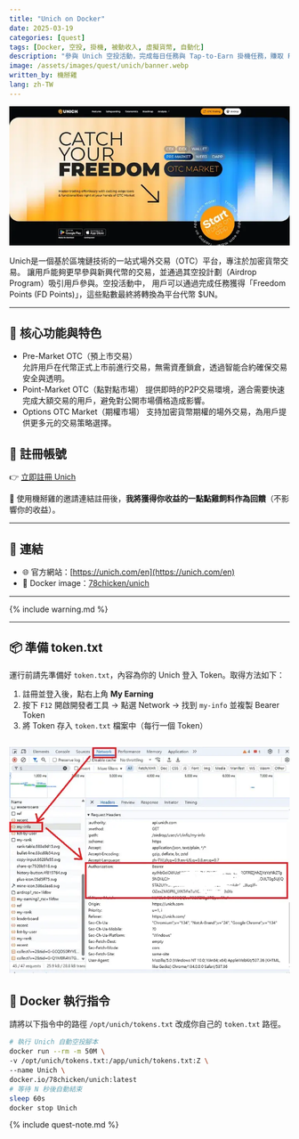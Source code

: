 ```yaml
---
title: "Unich on Docker"
date: 2025-03-19
categories: [quest]
tags: [Docker, 空投, 掛機, 被動收入, 虛擬貨幣, 自動化]
description: "參與 Unich 空投活動，完成每日任務與 Tap-to-Earn 掛機任務，賺取 Freedom Points 並兌換 UN 代幣。"
image: /assets/images/quest/unich/banner.webp
written_by: 機掰雞
lang: zh-TW
---
```


![Unich 空投封面圖](/assets/images/quest/unich/banner.webp)

Unich是一個基於區塊鏈技術的一站式場外交易（OTC）平台，專注於加密貨幣交易。
讓用戶能夠更早參與新興代幣的交易，並通過其空投計劃（Airdrop Program）吸引用戶參與。空投活動中，
用戶可以通過完成任務獲得「Freedom Points (FD Points)」，這些點數最終將轉換為平台代幣 $UN。

---

## 🌟 核心功能與特色

- Pre-Market OTC（預上市交易）  
  允許用戶在代幣正式上市前進行交易，無需資產鎖倉，透過智能合約確保交易安全與透明。
- Point-Market OTC（點對點市場）
  提供即時的P2P交易環境，適合需要快速完成大額交易的用戶，避免對公開市場價格造成影響。
- Options OTC Market（期權市場）
  支持加密貨幣期權的場外交易，為用戶提供更多元的交易策略選擇。




## 📝 註冊帳號

👉 [立即註冊 Unich](https://unich.com/en/airdrop/sign-up?ref=D2W614)

🎉 使用機掰雞的邀請連結註冊後，**我將獲得你收益的一點點雞飼料作為回饋**（不影響你的收益）。

---

## 🔗 連結

- 🌐 官方網站：[https://unich.com/en](https://unich.com/en)
- 🐳 Docker image：[78chicken/unich](https://hub.docker.com/r/78chicken/unich)

---

{% include warning.md %}

---

## 📦 準備 token.txt

運行前請先準備好 `token.txt`，內容為你的 Unich 登入 Token。取得方法如下：

1. 註冊並登入後，點右上角 **My Earning**
2. 按下 `F12` 開啟開發者工具 → 點選 Network → 找到 `my-info` 並複製 Bearer Token
3. 將 Token 存入 `token.txt` 檔案中（每行一個 Token）

![Unich token1](/assets/images/quest/unich/img_1.webp)
---

## 🐳 Docker 執行指令

請將以下指令中的路徑 `/opt/unich/tokens.txt` 改成你自己的 `token.txt` 路徑。

```bash
# 執行 Unich 自動空投腳本
docker run --rm -m 50M \ 
-v /opt/unich/tokens.txt:/app/unich/tokens.txt:Z \
--name Unich \
docker.io/78chicken/unich:latest
# 等待 N 秒後自動結束
sleep 60s
docker stop Unich
``` 
{% include quest-note.md %}
